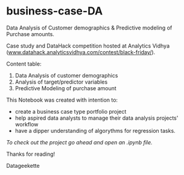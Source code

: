 # business-case-DA
Data Analysis of Customer demographics &amp; Predictive modeling of Purchase amounts. 

Case study and DataHack competition hosted at Analytics Vidhya (www.datahack.analyticsvidhya.com/contest/black-friday/).

Content table:
1. Data Analysis of customer demographics
2. Analysis of target/predictor variables
3. Predictive Modeling of purchase amount

This Notebook was created with intention to:
- create a business case type portfolio project
- help aspired data analysts to manage their data analysis projects' workflow
- have a dipper understanding of algorythms for regression tasks.

*To check out the project go ahead and open an .ipynb file.*

Thanks for reading!

Datageekette
